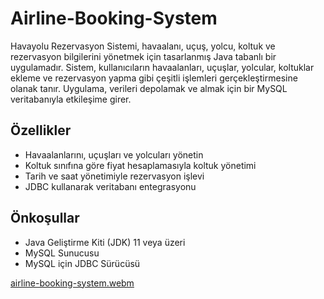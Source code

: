 # Airline-Booking-System

Havayolu Rezervasyon Sistemi, havaalanı, uçuş, yolcu, koltuk ve rezervasyon bilgilerini yönetmek için tasarlanmış Java tabanlı bir uygulamadır. Sistem, kullanıcıların havaalanları, uçuşlar, yolcular, koltuklar ekleme ve rezervasyon yapma gibi çeşitli işlemleri gerçekleştirmesine olanak tanır. Uygulama, verileri depolamak ve almak için bir MySQL veritabanıyla etkileşime girer.

## Özellikler

- Havaalanlarını, uçuşları ve yolcuları yönetin
- Koltuk sınıfına göre fiyat hesaplamasıyla koltuk yönetimi
- Tarih ve saat yönetimiyle rezervasyon işlevi
- JDBC kullanarak veritabanı entegrasyonu

## Önkoşullar

- Java Geliştirme Kiti (JDK) 11 veya üzeri
- MySQL Sunucusu
- MySQL için JDBC Sürücüsü

[airline-booking-system.webm](https://github.com/user-attachments/assets/b229a7e4-53f0-4943-8333-ed35202afc46)







